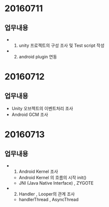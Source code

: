 
# 20160711

## 업무내용 
- 1. unity 프로젝트의 구성 조사 및 Test script 작성
- 2. android plugin 연동


# 20160712

## 업무내용 
- Unity 오브젝트의 이벤트처리 조사
- Android GCM 조사


# 20160713

## 업무내용 
- 1. Android Kernel 조사
   + Android Kernel 의 흐름의 시작 init()
   + JNI (Java Native Interface) , ZYGOTE
- 2. Handler , Looper의 관계 조사
    + handlerThread , AsyncThread 
   

